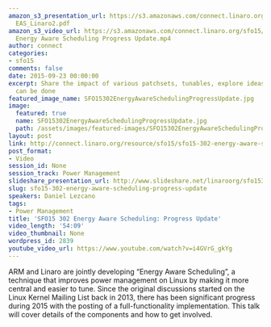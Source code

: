 ```yaml
---
amazon_s3_presentation_url: https://s3.amazonaws.com/connect.linaro.org/sfo15/Presentations/09-23-Wednesday/SFO15-302
  EAS_Linaro2.pdf
amazon_s3_video_url: https://s3.amazonaws.com/connect.linaro.org/sfo15/Videos/09-23-Wednesday/SFO15-302
  Energy Aware Scheduling Progress Update.mp4
author: connect
categories:
- sfo15
comments: false
date: 2015-09-23 00:00:00
excerpt: Share the impact of various patchsets, tunables, explore ideas on what else
  can be done
featured_image_name: SFO15302EnergyAwareSchedulingProgressUpdate.jpg
image:
  featured: true
  name: SFO15302EnergyAwareSchedulingProgressUpdate.jpg
  path: /assets/images/featured-images/SFO15302EnergyAwareSchedulingProgressUpdate.jpg
layout: post
link: http://connect.linaro.org/resource/sfo15/sfo15-302-energy-aware-scheduling-progress-update/
post_format:
- Video
session_id: None
session_track: Power Management
slideshare_presentation_url: http://www.slideshare.net/linaroorg/sfo15302-energy-aware-scheduling-progress-update
slug: sfo15-302-energy-aware-scheduling-progress-update
speakers: Daniel Lezcano
tags:
- Power Management
title: 'SFO15 302 Energy Aware Scheduling: Progress Update'
video_length: '54:09'
video_thumbnail: None
wordpress_id: 2839
youtube_video_url: https://www.youtube.com/watch?v=i4GVrG_gkYg
---
```


ARM and Linaro are jointly developing “Energy Aware Scheduling”, a technique that improves power management on Linux by making it more central and easier to tune. Since the original discussions started on the Linux Kernel Mailing List back in 2013, there has been significant progress during 2015 with the posting of a full-functionality implementation. This talk will cover details of the components and how to get involved.